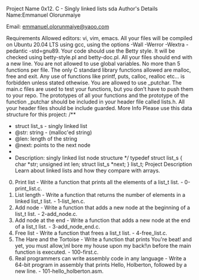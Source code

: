 Project Name
0x12. C - Singly linked lists
sda
Author's Details
Name:Emmanuel Olorunmaiye

Email: emmanuel.olorunmaiye@yaoo.com

Requirements
Allowed editors: vi, vim, emacs.
All your files will be compiled on Ubuntu 20.04 LTS using gcc, using the options -Wall -Werror -Wextra -pedantic -std=gnu89.
Your code should use the Betty style. It will be checked using betty-style.pl and betty-doc.pl.
All your files should end with a new line.
You are not allowed to use global variables.
No more than 5 functions per file.
The only C standard library functions allowed are malloc, free and exit. Any use of functions like printf, puts, calloc, realloc etc… is forbidden unless stated othewise.
You are allowed to use _putchar.
The main.c files are used to test your functions, but you don’t have to push them to your repo.
The prototypes of all your functions and the prototype of the function _putchar should be included in your header file called lists.h.
All your header files should be include guarded.
More Info
Please use this data structure for this project:
/**
 * struct list_s - singly linked list
 * @str: string - (malloc'ed string)
 * @len: length of the string
 * @next: points to the next node
 *
 * Description: singly linked list node structure
 */
typedef struct list_s
{
	char *str;
	unsigned int len;
	struct list_s *next;
} list_t;
Project Description
Learn about linked lists and how they compare with arrays.

0. Print list - Write a function that prints all the elements of a list_t list. - 0-print_list.c.
1. List length - Write a function that returns the number of elements in a linked list_t list. - 1-list_len.c.
2. Add node - Write a function that adds a new node at the beginning of a list_t list. - 2-add_node.c.
3. Add node at the end - Write a function that adds a new node at the end of a list_t list. - 3-add_node_end.c.
4. Free list - Write a function that frees a list_t list. - 4-free_list.c.
5. The Hare and the Tortoise - Write a function that prints You're beat! and yet, you must allow,\nI bore my house upon my back!\n before the main function is executed. - 100-first.c.
6. Real programmers can write assembly code in any language - Write a 64-bit program in assembly that prints Hello, Holberton, followed by a new line. - 101-hello_holberton.asm.
